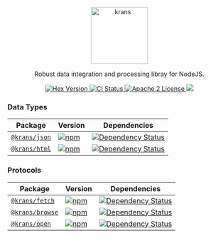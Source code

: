 <p align="center">
  <a href="https://krans.io">
    <img alt="krans" src="https://raw.githubusercontent.com/kransio/assets/master/icons/png/icon-brand.png" width="128">
  </a>
</p>

<p align="center">
  Robust data integration and processing libray for NodeJS.
</p>

<p align="center">
  <a href="https://www.npmjs.com/package/krans">
    <img alt="Hex Version" src="https://img.shields.io/npm/v/krans.svg">
  </a>
  <a href="https://github.com/kransio/krans/actions">
    <img alt="CI Status" src="https://github.com/kransio/krans/workflows/ci/badge.svg">
  </a>
  <a href="https://opensource.org/licenses/Apache-2.0">
    <img alt="Apache 2 License" src="https://img.shields.io/npm/l/geis">
  </a>
  <a href="https://codecov.io/gh/kransio/krans">
    <img src="https://codecov.io/gh/kransio/krans/branch/master/graph/badge.svg?token=CYpB9H2ah3"/>
  </a>
</p>

### Data Types

| Package | Version | Dependencies |
|--------|-------|------------|
| [`@krans/json`](/packages/geis-json) | [![npm](https://img.shields.io/npm/v/@krans/json.svg?maxAge=3600)](https://www.npmjs.com/package/@babel/core) | [![Dependency Status](https://david-dm.org/babel/babel.svg?path=packages/babel-core)](https://david-dm.org/babel/babel?path=packages/babel-core) |
| [`@krans/html`](/packages/geis-html) | [![npm](https://img.shields.io/npm/v/@krans/html.svg?maxAge=3600)](https://www.npmjs.com/package/@babel/parser) | [![Dependency Status](https://david-dm.org/babel/babel.svg?path=packages/babel-parser)](https://david-dm.org/babel/babel?path=packages/babel-parser) |



### Protocols

| Package | Version | Dependencies |
|--------|-------|------------|
| [`@krans/fetch`](/packages/geis-fetch) | [![npm](https://img.shields.io/npm/v/@krans/geis-fetch.svg?maxAge=3600)](https://www.npmjs.com/package/@babel/core) | [![Dependency Status](https://david-dm.org/babel/babel.svg?path=packages/babel-core)](https://david-dm.org/babel/babel?path=packages/babel-core) |
| [`@krans/browse`](/packages/geis-browse) | [![npm](https://img.shields.io/npm/v/@krans/geis-browse.svg?maxAge=3600)](https://www.npmjs.com/package/@babel/parser) | [![Dependency Status](https://david-dm.org/babel/babel.svg?path=packages/babel-parser)](https://david-dm.org/babel/babel?path=packages/babel-parser) |
| [`@krans/open`](/packages/geis-open) | [![npm](https://img.shields.io/npm/v/@krans/geis-open.svg?maxAge=3600)](https://www.npmjs.com/package/@babel/traverse) | [![Dependency Status](https://david-dm.org/babel/babel.svg?path=packages/babel-traverse)](https://david-dm.org/babel/babel?path=packages/babel-traverse) |
